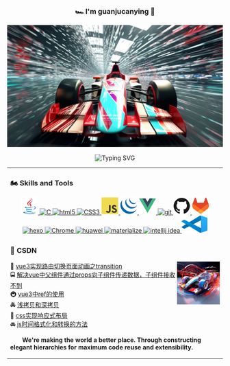 <div algin="center"> 
<h3 align="center">🏎  I'm guanjucanying  🚩</h3>

![image](https://github.com/guanjucanying/guanjucanying/blob/main/img/car1.jpg)

<p align="center">
	<a>
      	<img src="https://readme-typing-svg.demolab.com?font=Fira+Code&pause=1000&color=FF020267&width=435&lines=天生我材必有用;实践是检验真理的唯一标准&center=true&size=27" alt="Typing SVG"/>
	</a>
</p>

<div algin="center">
<table algin="center">
<tr><td>

<!-- About me -->
### 🏍 Skills and Tools

<div align="center">
    <a href="https://www.java.com" target="_blank" rel="noreferrer">
        <img src="https://raw.githubusercontent.com/devicons/devicon/master/icons/java/java-original.svg" alt="java" width="40" height="40" />
    </a>
    <a href="https://c-cpp.com/" target="_blank" rel="noreferrer">
        <img src="https://img.shields.io/badge/c-%2300599C.svg?style=for-the-badge&logo=c&logoColor=white" alt="C" width="40" height="40" />
    </a>
    <a href="https://html.com/" target="_blank" rel="noreferrer">
        <img src="https://img.shields.io/badge/html5-%23E34F26.svg?style=for-the-badge&logo=html5&logoColor=white" alt="html5" width="60" height="40" />
    </a>
    <a href="https://www.w3school.com.cn/css/index.asp" target="_blank" rel="noreferrer">
        <img src="https://img.shields.io/badge/css3-%231572B6.svg?style=for-the-badge&logo=css3&logoColor=white" alt="CSS3" width="60" height="40" />
    </a>
    <a href="https://developer.mozilla.org/en-US/docs/Web/JavaScript" target="_blank" rel="noreferrer">
        <img src="https://raw.githubusercontent.com/devicons/devicon/master/icons/javascript/javascript-original.svg" alt="javascript" width="40" height="40" />
    </a>
    <a href="https://jquery.com/" target="_blank" rel="noreferrer">
        <img src="https://raw.githubusercontent.com/devicons/devicon/master/icons/jquery/jquery-original.svg" alt="vuejs" width="40" height="40" />
    </a>
    <a href="https://vuejs.org/" target="_blank" rel="noreferrer">
        <img src="https://raw.githubusercontent.com/devicons/devicon/master/icons/vuejs/vuejs-original.svg" alt="vuejs" width="40" height="40" />
    </a>
    <a href="https://git-scm.com/" target="_blank" rel="noreferrer">
        <img src="https://www.vectorlogo.zone/logos/git-scm/git-scm-icon.svg" alt="git" width="40" height="40" />
    </a>
    <a href="https://github.com/" target="_blank" rel="noreferrer">
        <img src="https://raw.githubusercontent.com/devicons/devicon/master/icons/github/github-original.svg" alt="Github" width="40" height="40" />
    </a>
    <a href="https://about.gitlab.com/" target="_blank" rel="noreferrer">
        <img src="https://raw.githubusercontent.com/devicons/devicon/master/icons/gitlab/gitlab-original.svg" alt="GitLab" width="40" height="40" />
    </a>
</div>


<div align="center">
    <a href="hexo.io/" target="_blank" rel="noreferrer">
        <img src="https://img.shields.io/badge/Windows%2011-%230079d5.svg?style=for-the-badge&logo=Windows%2011&logoColor=white" alt="hexo" width="60" height="40"/>
    </a>
    <a href="https://www.google.com.hk/?hl=zh-cn" target="_blank" rel="noreferrer">
        <img src="https://img.shields.io/badge/chrome%20os-3d89fc?style=for-the-badge&logo=google%20chrome&logoColor=white" alt="Chrome" width="60" height="40" />
    </a>
    <a href="https://www.huawei.com/cn/" target="_blank" rel="noreferrer">
        <img src="https://img.shields.io/badge/Huawei-%23FF0000.svg?style=for-the-badge&logo=huawei&logoColor=white" alt="huawei" width="60" height="40" />
    </a>
    <a href="https://activity.lenovo.com.cn/" target="_blank" rel="noreferrer">
        <img src="https://img.shields.io/badge/Lenovo-E2231A?logo=lenovo&logoColor=fff&style=flat" alt="materialize" width="60" height="40" />
    </a>
    <a href="https://ps.gjx91.cn/" target="_blank" rel="noreferrer">
        <img src="https://img.shields.io/badge/Adobe%20Photoshop-31A8FF?logo=adobephotoshop&logoColor=fff&style=flat" alt="intellij idea" width="60" height="40" />
    </a>
    <a href="https://code.visualstudio.com/" target="_blank" rel="noreferrer">
        <img src="https://raw.githubusercontent.com/devicons/devicon/master/icons/vscode/vscode-original.svg" alt="vscode" width="60" height="40" />
    </a>
</div>



</td></tr>

<tr><td>

<!-- About me -->
### 🚝 CSDN
<img align="right" width="100" src="https://github.com/guanjucanying/guanjucanying/blob/main/img/car2.jpg" />
🚊 <a href='https://blog.csdn.net/CYL_2021/article/details/127286364?spm=1001.2014.3001.5501' target='_blank'>vue3实现路由切换页面动画之transition</a><br> 
🚍 <a href='https://blog.csdn.net/CYL_2021/article/details/130323719?spm=1001.2014.3001.5501' target='_blank'>解决vue中父组件通过props向子组件传递数据，子组件接收不到</a><br>
🚇 <a href='https://blog.csdn.net/CYL_2021/article/details/126919648?spm=1001.2014.3001.5501' target='_blank'>vue3中ref的使用</a> <br>
🚔 <a href='https://blog.csdn.net/CYL_2021/article/details/130910133?spm=1001.2014.3001.5501' target='_blank'>浅拷贝和深拷贝</a><br>
🚖 <a href='https://blog.csdn.net/CYL_2021/article/details/124225221?spm=1001.2014.3001.5501' target='_blank'>css实现响应式布局</a><br>
🚘 <a href='https://blog.csdn.net/CYL_2021/article/details/126679340?spm=1001.2014.3001.5501' target='_blank'>js时间格式化和转换的方法</a><br>
<p><strong>&emsp;&emsp;We're making the world a better place. Through constructing elegant hierarchies for maximum code reuse and extensibility.</strong></p>

</td></tr>



</table>
</div>
